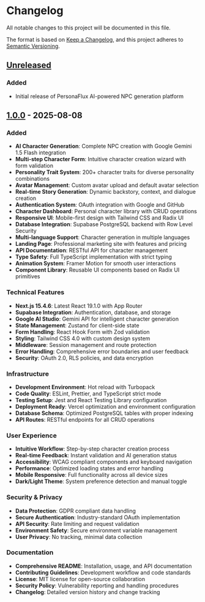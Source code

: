# Changelog

All notable changes to this project will be documented in this file.

The format is based on [Keep a Changelog](https://keepachangelog.com/en/1.0.0/),
and this project adheres to [Semantic Versioning](https://semver.org/spec/v2.0.0.html).

## [Unreleased]

### Added
- Initial release of PersonaFlux AI-powered NPC generation platform

## [1.0.0] - 2025-08-08

### Added
- **AI Character Generation**: Complete NPC creation with Google Gemini 1.5 Flash integration
- **Multi-step Character Form**: Intuitive character creation wizard with form validation
- **Personality Trait System**: 200+ character traits for diverse personality combinations
- **Avatar Management**: Custom avatar upload and default avatar selection
- **Real-time Story Generation**: Dynamic backstory, context, and dialogue creation
- **Authentication System**: OAuth integration with Google and GitHub
- **Character Dashboard**: Personal character library with CRUD operations
- **Responsive UI**: Mobile-first design with Tailwind CSS and Radix UI
- **Database Integration**: Supabase PostgreSQL backend with Row Level Security
- **Multi-language Support**: Character generation in multiple languages
- **Landing Page**: Professional marketing site with features and pricing
- **API Documentation**: RESTful API for character management
- **Type Safety**: Full TypeScript implementation with strict typing
- **Animation System**: Framer Motion for smooth user interactions
- **Component Library**: Reusable UI components based on Radix UI primitives

### Technical Features
- **Next.js 15.4.6**: Latest React 19.1.0 with App Router
- **Supabase Integration**: Authentication, database, and storage
- **Google AI Studio**: Gemini API for intelligent character generation
- **State Management**: Zustand for client-side state
- **Form Handling**: React Hook Form with Zod validation
- **Styling**: Tailwind CSS 4.0 with custom design system
- **Middleware**: Session management and route protection
- **Error Handling**: Comprehensive error boundaries and user feedback
- **Security**: OAuth 2.0, RLS policies, and data encryption

### Infrastructure
- **Development Environment**: Hot reload with Turbopack
- **Code Quality**: ESLint, Prettier, and TypeScript strict mode
- **Testing Setup**: Jest and React Testing Library configuration
- **Deployment Ready**: Vercel optimization and environment configuration
- **Database Schema**: Optimized PostgreSQL tables with proper indexing
- **API Routes**: RESTful endpoints for all CRUD operations

### User Experience
- **Intuitive Workflow**: Step-by-step character creation process
- **Real-time Feedback**: Instant validation and AI generation status
- **Accessibility**: WCAG compliant components and keyboard navigation
- **Performance**: Optimized loading states and error handling
- **Mobile Responsive**: Full functionality across all device sizes
- **Dark/Light Theme**: System preference detection and manual toggle

### Security & Privacy
- **Data Protection**: GDPR compliant data handling
- **Secure Authentication**: Industry-standard OAuth implementation
- **API Security**: Rate limiting and request validation
- **Environment Safety**: Secure environment variable management
- **User Privacy**: No tracking, minimal data collection

### Documentation
- **Comprehensive README**: Installation, usage, and API documentation
- **Contributing Guidelines**: Development workflow and code standards
- **License**: MIT license for open-source collaboration
- **Security Policy**: Vulnerability reporting and handling procedures
- **Changelog**: Detailed version history and change tracking

[Unreleased]: https://github.com/GIT-Pushers/PersonaFlux/compare/v1.0.0...HEAD
[1.0.0]: https://github.com/GIT-Pushers/PersonaFlux/releases/tag/v1.0.0
